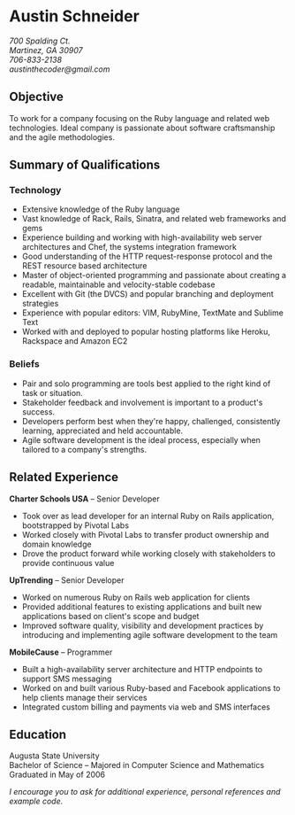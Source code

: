 # Austin Schneider
_700 Spalding Ct._  
_Martinez, GA 30907_  
_706-833-2138_  
_austinthecoder@gmail.com_

## Objective
To work for a company focusing on the Ruby language and related web technologies. Ideal company is passionate about software craftsmanship and the agile methodologies.

## Summary of Qualifications
### Technology
* Extensive knowledge of the Ruby language
* Vast knowledge of Rack, Rails, Sinatra, and related web frameworks and gems
* Experience building and working with high-availability web server architectures and Chef, the systems integration framework
* Good understanding of the HTTP request-response protocol and the REST resource based architecture
* Master of object-oriented programming and passionate about creating a readable, maintainable and velocity-stable codebase
* Excellent with Git (the DVCS) and popular branching and deployment strategies
* Experience with popular editors: VIM, RubyMine, TextMate and Sublime Text
* Worked with and deployed to popular hosting platforms like Heroku, Rackspace and Amazon EC2

### Beliefs
* Pair and solo programming are tools best applied to the right kind of task or situation.
* Stakeholder feedback and involvement is important to a product's success.
* Developers perform best when they're happy, challenged, consistently learning, appreciated and held accountable.
* Agile software development is the ideal process, especially when tailored to a company's strengths.

## Related Experience
**Charter Schools USA** – Senior Developer
* Took over as lead developer for an internal Ruby on Rails application, bootstrapped by Pivotal Labs
* Worked closely with Pivotal Labs to transfer product ownership and domain knowledge
* Drove the product forward while working closely with stakeholders to provide continuous value

**UpTrending** – Senior Developer
* Worked on numerous Ruby on Rails web application for clients
* Provided additional features to existing applications and built new applications based on client's scope and budget
* Improved software quality, visibility and development practices by introducing and implementing agile software development to the team

**MobileCause** – Programmer
* Built a high-availability server architecture and HTTP endpoints to support SMS messaging
* Worked on and built various Ruby-based and Facebook applications to help clients manage their services
* Integrated custom billing and payments via web and SMS interfaces

## Education
Augusta State University  
Bachelor of Science – Majored in Computer Science and Mathematics  
Graduated in May of 2006

_I encourage you to ask for additional experience, personal references and example code._
